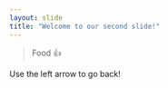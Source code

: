 ```yaml
---
layout: slide
title: "Welcome to our second slide!"
---
```

> Food :+1:
> 
Use the left arrow to go back!
